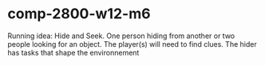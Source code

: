 # comp-2800-w12-m6
Running idea: Hide and Seek. One person hiding from another or two people looking for an object. The player(s) will need to find clues. The hider has tasks that shape the environnement
